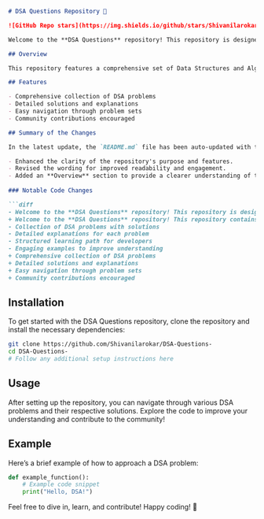 ```markdown
# DSA Questions Repository 🚀

![GitHub Repo stars](https://img.shields.io/github/stars/Shivanilarokar/DSA-Questions-) ![GitHub forks](https://img.shields.io/github/forks/Shivanilarokar/DSA-Questions-) ![GitHub issues](https://img.shields.io/github/issues/Shivanilarokar/DSA-Questions-)

Welcome to the **DSA Questions** repository! This repository is designed to help developers enhance their problem-solving skills by providing a structured set of Data Structures and Algorithms (DSA) problems, solutions, and explanations. 🤖

## Overview

This repository features a comprehensive set of Data Structures and Algorithms (DSA) problems aimed at providing a structured learning path for developers. Each problem comes with solutions and detailed explanations to facilitate better understanding and learning.

## Features

- Comprehensive collection of DSA problems
- Detailed solutions and explanations
- Easy navigation through problem sets
- Community contributions encouraged

## Summary of the Changes

In the latest update, the `README.md` file has been auto-updated with the following changes:

- Enhanced the clarity of the repository's purpose and features.
- Revised the wording for improved readability and engagement.
- Added an **Overview** section to provide a clearer understanding of the repository's purpose.
  
### Notable Code Changes

```diff
- Welcome to the **DSA Questions** repository! This repository is designed to help developers enhance their problem-solving skills by providing a structured set of DSA problems, solutions, and explanations. 🤖
+ Welcome to the **DSA Questions** repository! This repository contains a collection of Data Structures and Algorithms (DSA) problems designed to enhance your programming skills.
- Collection of DSA problems with solutions
- Detailed explanations for each problem
- Structured learning path for developers
- Engaging examples to improve understanding
+ Comprehensive collection of DSA problems
+ Detailed solutions and explanations
+ Easy navigation through problem sets
+ Community contributions encouraged
```

## Installation

To get started with the DSA Questions repository, clone the repository and install the necessary dependencies:

```bash
git clone https://github.com/Shivanilarokar/DSA-Questions-
cd DSA-Questions-
# Follow any additional setup instructions here
```

## Usage

After setting up the repository, you can navigate through various DSA problems and their respective solutions. Explore the code to improve your understanding and contribute to the community!

## Example

Here’s a brief example of how to approach a DSA problem:

```python
def example_function():
    # Example code snippet
    print("Hello, DSA!")
```

Feel free to dive in, learn, and contribute! Happy coding! 🚀
```